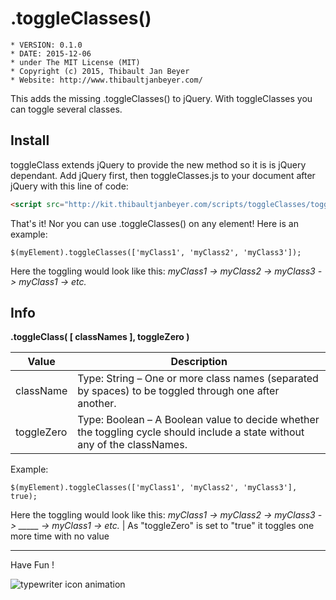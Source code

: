 # .toggleClasses()

	* VERSION: 0.1.0
 	* DATE: 2015-12-06
 	* under The MIT License (MIT)
 	* Copyright (c) 2015, Thibault Jan Beyer
	* Website: http://www.thibaultjanbeyer.com/

This adds the missing .toggleClasses() to jQuery. With toggleClasses you can toggle several classes.

Install
---------------

toggleClass extends jQuery to provide the new method so it is is jQuery dependant. Add jQuery first, then toggleClasses.js to your document after jQuery with this line of code:

```html
<script src="http://kit.thibaultjanbeyer.com/scripts/toggleClasses/toggleClasses.min.js"></script>
```

That's it! Nor you can use .toggleClasses() on any element! Here is an example:

```jQuery
$(myElement).toggleClasses(['myClass1', 'myClass2', 'myClass3']);
```

Here the toggling would look like this: *myClass1 -> myClass2 -> myClass3 -> myClass1 -> etc.* 

Info
---------------------

**.toggleClass( [ classNames ], toggleZero )**

Value		  | Description
------------- | -------------
className	  | Type: String – One or more class names (separated by spaces) to be toggled through one after another.
toggleZero	  | Type: Boolean – A Boolean value to decide whether the toggling cycle should include a state without any of the classNames.

Example:

```jQuery
$(myElement).toggleClasses(['myClass1', 'myClass2', 'myClass3'], true);
```
 
Here the toggling would look like this: *myClass1 -> myClass2 -> myClass3 -> _____ -> myClass1 -> etc.*  | As "toggleZero" is set to "true" it toggles one more time with no value

------------------
Have Fun !

![typewriter icon animation](http://kit.thibaultjanbeyer.com/tools/carousel-slider.js/typewriter.gif)